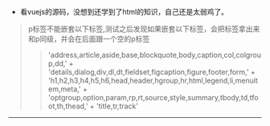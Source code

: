 
+ 看vuejs的源码，没想到还学到了html的知识，自己还是太弱鸡了。
>p标签不能嵌套以下标签,测试之后发现如果嵌套以下标签，会把标签拿出来和p同级，并会在后面跟一个空的p标签
>>'address,article,aside,base,blockquote,body,caption,col,colgroup,dd,' +
  'details,dialog,div,dl,dt,fieldset,figcaption,figure,footer,form,' +
  'h1,h2,h3,h4,h5,h6,head,header,hgroup,hr,html,legend,li,menuitem,meta,' +
  'optgroup,option,param,rp,rt,source,style,summary,tbody,td,tfoot,th,thead,' +
  'title,tr,track'
---
